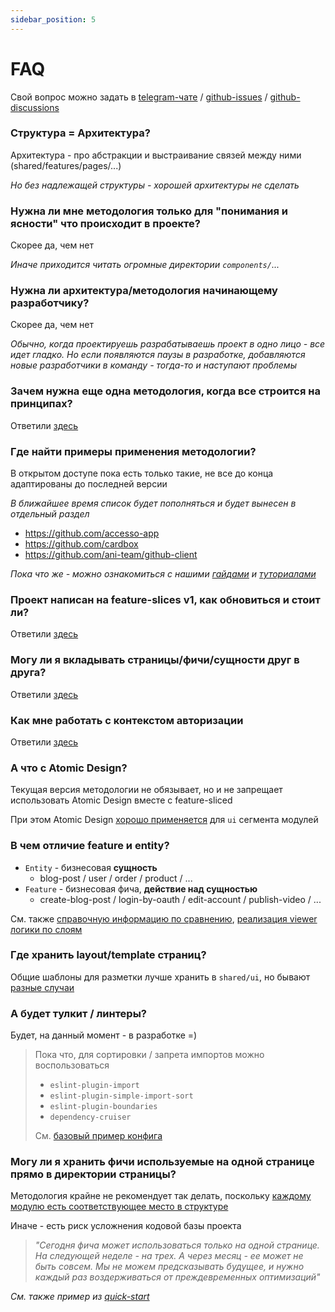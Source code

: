 ```yaml
---
sidebar_position: 5
---
```


# FAQ

Свой вопрос можно задать в [telegram-чате](https://t.me/feature_sliced) / [github-issues](https://github.com/feature-sliced/documentation/issues) / [github-discussions](https://github.com/feature-sliced/documentation/discussions)

### Структура = Архитектура?

Архитектура - про абстракции и выстраивание связей между ними (shared/features/pages/...)

*Но без надлежащей структуры - хорошей архитектуры не сделать*

### Нужна ли мне методология только для "понимания и ясности" что происходит в проекте?

Скорее да, чем нет

*Иначе приходится читать огромные директории `components/`...*

### Нужна ли архитектура/методология начинающему разработчику?

Скорее да, чем нет

*Обычно, когда проектируешь разрабатываешь проект в одно лицо - все идет гладко. Но если появляются паузы в разработке, добавляются новые разработчики в команду - тогда-то и наступают проблемы*

### Зачем нужна еще одна методология, когда все строится на принципах?

Ответили [здесь](/docs/get-started/motivation)

### Где найти примеры применения методологии?

В открытом доступе пока есть только такие, не все до конца адаптированы до последней версии

*В ближайшее время список будет пополняться и будет вынесен в отдельный раздел*

- <https://github.com/accesso-app>
- <https://github.com/cardbox>
- <https://github.com/ani-team/github-client>

*Пока что же - можно ознакомиться с нашими [гайдами](/docs/guides/migration-from-v1) и [туториалами](/docs/get-started/quick-start)*

### Проект написан на feature-slices v1, как обновиться и стоит ли?

Ответили [здесь](/docs/guides/migration-from-v1)

### Могу ли я вкладывать страницы/фичи/сущности друг в друга?

Ответили [здесь](/docs/concepts/app-splitting#group-slices)

### Как мне работать с контекстом авторизации

Ответили [здесь](/docs/guides/examples/viewer)

### А что с Atomic Design?

Текущая версия методологии не обязывает, но и не запрещает использовать Atomic Design вместе с feature-sliced

При этом Atomic Design [хорошо применяется](https://t.me/feature_sliced/1653) для `ui` сегмента модулей

### В чем отличие feature и entity?

- `Entity` - бизнесовая **сущность**
  - blog-post / user / order / product / ...
- `Feature` - бизнесовая фича, **действие над сущностью**
  - create-blog-post / login-by-oauth / edit-account / publish-video / ...

См. также [справочную информацию по сравнению](/docs/reference/layers/overview), [реализация viewer логики по слоям](/docs/guides/examples/viewer)

### Где хранить layout/template страниц?

Общие шаблоны для разметки лучше хранить в `shared/ui`, но бывают [разные случаи](https://github.com/feature-sliced/documentation/discussions/129)

### А будет тулкит / линтеры?

Будет, на данный момент - в разработке =)

> Пока что, для сортировки / запрета импортов можно воспользоваться
>
> - `eslint-plugin-import`
> - `eslint-plugin-simple-import-sort`
> - `eslint-plugin-boundaries`
> - `dependency-cruiser`
>
> См. [базовый пример конфига](https://gist.github.com/azinit/4cb940a1d4a3e05ef47e15aa18a9ecc5)

### Могу ли я хранить фичи используемые на одной странице прямо в директории страницы?

Методология крайне не рекомендует так делать, поскольку [каждому модулю есть соответствующее место в структуре](/docs/concepts/app-splitting)

Иначе - есть риск усложнения кодовой базы проекта

> *"Сегодня фича может использоваться только на одной странице. На следующей неделе - на трех. А через месяц - ее может не быть совсем. Мы не можем предсказывать будущее, и нужно каждый раз воздерживаться от преждевременных оптимизаций"*

*См. также пример из [quick-start](/docs/get-started/quick-start#обычный-подход)*
